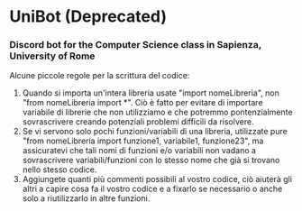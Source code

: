 # UniBot (Deprecated)
### Discord bot for the Computer Science class in Sapienza, University of Rome

Alcune piccole regole per la scrittura del codice:
1) Quando si importa un'intera libreria usate "import nomeLibreria", non "from nomeLibreria import \*". Ciò è fatto per evitare di importare variabile di librerie che non utilizziamo e che potremmo pontenzialmente sovrascrivere creando potenziali problemi difficili da risolvere.
2) Se vi servono solo pochi funzioni/variabili di una libreria, utilizzate pure "from nomeLibreria import funzione1, variabile1, funzione23", ma assicuratevi che tali nomi di funzioni e/o variabili non vadano a sovrascrivere variabili/funzioni con lo stesso nome che già si trovano nello stesso codice.
3) Aggiungete quanti più commenti possibili al vostro codice, ciò aiuterà gli altri a capire cosa fa il vostro codice e a fixarlo se necessario o anche solo a riutilizzarlo in altre funzioni.
